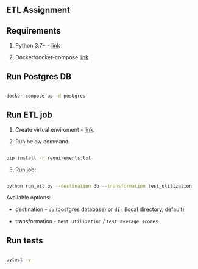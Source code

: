 
## ETL Assignment

  

## Requirements

  

1. Python 3.7+ - [link](https://www.python.org/)

2. Docker/docker-compose [link](https://www.docker.com/)

  
  

## Run Postgres DB

  

```sh

docker-compose up -d postgres

```

  

## Run ETL job

  

1. Create virtual enviroment - [link](https://docs.python.org/3/library/venv.html).

  

2. Run below command:

```sh

pip install -r requirements.txt

```

3. Run job:

```sh

python run_etl.py --destination db --transformation test_utilization

```

Available options:

- destination - `db` (postgres database) or `dir` (local directory, default)

- transformation - `test_utilization` / `test_average_scores`

  

## Run tests

  

```sh

pytest -v

```
